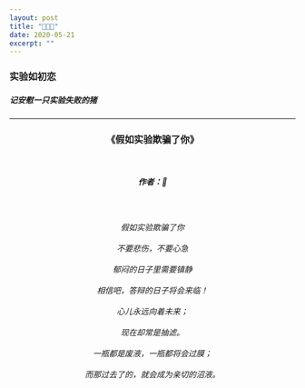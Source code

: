 ```yaml
---
layout: post
title: "🐷👨‍🔬" 
date: 2020-05-21
excerpt: ""
---
```


### 实验如初恋

##### 记安慰一只实验失败的猪

---

<h3 style="text-align:center">
《假如实验欺骗了你》</h3>

<br>
<h5 style="text-align:center">作者：🐒</h5>

<br>

<h6 style="text-align:center">
假如实验欺骗了你
<br>
<br>
不要悲伤，不要心急
<br>
<br>  
郁闷的日子里需要镇静
<br>
<br> 
相信吧，答辩的日子将会来临！
<br>
<br>
心儿永远向着未来；
<br>
<br>
现在却常是抽滤。
<br>
<br>
一瓶都是废液，一瓶都将会过膜；
<br>
<br>
而那过去了的，就会成为亲切的沼液。</h6>






